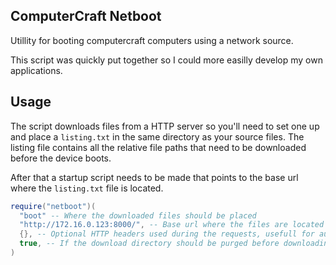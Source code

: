 ComputerCraft Netboot
---------------------
Utillity for booting computercraft computers using a network source.

This script was quickly put together so I could more easilly develop my own applications. 

## Usage
The script downloads files from a HTTP server so you'll need to set one up and place a `listing.txt` in the same directory as your source files. The listing file contains all the relative file paths that need to be downloaded before the device boots.

After that a startup script needs to be made that points to the base url where the `listing.txt` file is located.

```lua
require("netboot")(
  "boot" -- Where the downloaded files should be placed
  "http://172.16.0.123:8000/", -- Base url where the files are located
  {}, -- Optional HTTP headers used during the requests, usefull for authentication etc
  true, -- If the download directory should be purged before downloading scripts, defaults to false
)
```
